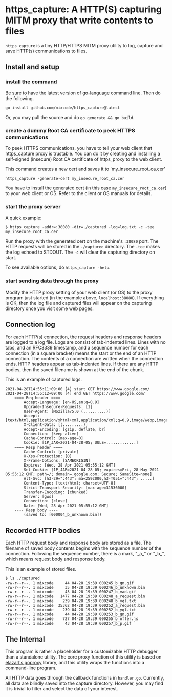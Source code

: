
# https\_capture: A HTTP(S) capturing MITM proxy that write contents to files

`https_capture` is a tiny HTTP/HTTPS MITM proxy utility to log, capture and save HTTP(s) communications to files.


## Install and setup

### install the command
Be sure to have the latest version of [go-language](https://golang.org/) command line.
Then do the following.
```
go install github.com/mixcode/https_capture@latest
```

Or, you may pull the source and do `go generate && go build`.


### create a dummy Root CA certificate to peek HTTPS communications

To peek HTTPS communications, you have to tell your web client that https\_capture proxy is trustable. You can do it by creating and installing a self-signed (insecure) Root CA certificate of https\_proxy to the web client.

This command creates a new cert and saves it to 'my\_insecure\_root\_ca.cer'
```
https_capture -generate-cert my_insecure_root_ca.cer
```

You have to install the generated cert (in this case `my_insecure_root_ca.cer`) to your web client or OS. Refer to the client or OS manuals for details.


### start the proxy server

A quick example:
```
$ https_capture -addr=:38080 -dir=./captured -log=log.txt -c -tee my_insecure_root_ca.cer
```

Run the proxy with the generated cert on the machine's `:38080` port. The HTTP requests will be stored in the `./captured` directory. The `-tee` makes the log echoed to STDOUT. The `-c` will clear the capturing directory on start.

To see available options, do `https_capture -help`.


### start sending data through the proxy

Modify the HTTP proxy setting of your web client (or OS) to the proxy program just started (in the example above, `localhost:38080`). If everything is OK, then the log file and captured files will appear on the capturing directory once you visit some web pages.


## Connection log

For each HTTP(s) connection, the request headers and response headers are logged to a log file. 
Logs are consist of tab-indented lines.
Lines with no tabs, and an RFC3339 timestamp, and a sequence number for each connection (in a square bracket) means the start or the end of an HTTP connection.
The contents of a connection are written when the connection ends. HTTP headers appear as tab-indented lines.
If there are any HTTP bodies, then the saved filename is shown at the end of the chunk.


This is an example of captured logs.
```
2021-04-28T14:55:11+09:00 [4] start GET https://www.google.com/
2021-04-28T14:55:12+09:00 [4] end GET https://www.google.com/
	==== Req header ====
		Accept-Language: [en-US,en;q=0.9]
		Upgrade-Insecure-Requests: [1]
		User-Agent: [Mozilla/5.0 (..........)]
		Accept: [text/html,application/xhtml+xml,application/xml;q=0.9,image/webp,image/apng,*/*;q=0.8]
		X-Client-Data: [(.........)]
		Accept-Encoding: [gzip, deflate, br]
		Connection: [keep-alive]
		Cache-Control: [max-age=0]
		Cookie: [1P_JAR=2021-04-28-05; UULE=.............]
	==== Resp header ====
		Cache-Control: [private]
		X-Xss-Protection: [0]
		X-Frame-Options: [SAMEORIGIN]
		Expires: [Wed, 28 Apr 2021 05:55:12 GMT]
		Set-Cookie: [1P_JAR=2021-04-28-05; expires=Fri, 28-May-2021 05:55:12 GMT; path=/; domain=.google.com; Secure; SameSite=none]
		Alt-Svc: [h3-29=":443"; ma=2592000,h3-T051=":443"; .....]
		Content-Type: [text/html; charset=UTF-8]
		Strict-Transport-Security: [max-age=31536000]
		Transfer-Encoding: [chunked]
		Server: [gws]
		Connection: [close]
		Date: [Wed, 28 Apr 2021 05:55:12 GMT]
	---- Resp body ----
		(saved to: [000004_b_unknown.bin])
```


## Recorded HTTP bodies

Each HTTP request body and response body are stored as a file.
The filename of saved body contents begins with the sequence number of the connection.
Following the sequence number, there is a mark, "\_a\_" or "\_b\_", which means request body and response body.

This is an example of stored files.
```
$ ls ./captured
-rw-r--r--. 1 mixcode     44 04-28 19:39 000245_b_gn.gif
-rw-r--r--. 1 mixcode     35 04-28 19:39 000246_b_unknown.bin
-rw-r--r--. 1 mixcode     43 04-28 19:39 000247_b_vad.gif
-rw-r--r--. 1 mixcode   1477 04-28 19:39 000248_a_request.bin
-rw-r--r--. 1 mixcode    239 04-28 19:39 000248_b_yql.txt
-rw-r--r--. 1 mixcode  35362 04-28 19:39 000252_a_request.bin
-rw-r--r--. 1 mixcode    239 04-28 19:39 000252_b_yql.txt
-rw-r--r--. 1 mixcode     44 04-28 19:39 000253_b_gn.gif
-rw-r--r--. 1 mixcode    727 04-28 19:39 000255_b_offer.js
-rw-r--r--. 1 mixcode     43 04-28 19:39 000257_b_p.gif
```


## The Internal

This program is rather a placeholder for a customizable HTTP debugger than a standalone utility. The core proxy function of this utility is based on [elazarl's goproxy](https://github.com/elazarl/goproxy) library, and this utility wraps the functions into a command-line program.

All HTTP data goes through the callback functions in `handler.go`. Currently, all data are blindly saved into the capture directory. However, you may find it is trivial to filter and select the data of your interest.


